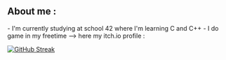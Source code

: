<h2>About me :</h2>
    - I'm currently studying at school 42 where I'm learning C and C++
    - I do game in my freetime
        --> here my itch.io profile : <link href="[/media/examples/link-element-example.css](https://dailywind.itch.io/)" rel="stylesheet" />

 
 <a href="https://git.io/streak-stats"><img src="https://streak-stats.demolab.com?user=DailyWind00&theme=omni&hide_border=true&border_radius=15" alt="GitHub Streak" /></a> 

